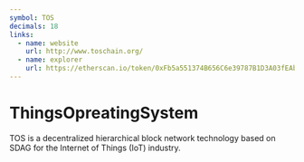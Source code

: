 ```yaml
---
symbol: TOS
decimals: 18
links:
  - name: website
    url: http://www.toschain.org/
  - name: explorer
    url: https://etherscan.io/token/0xFb5a551374B656C6e39787B1D3A03fEAb7f3a98E
---
```


# ThingsOpreatingSystem

TOS is a decentralized hierarchical block network technology based on SDAG for the Internet of Things (IoT) industry.

